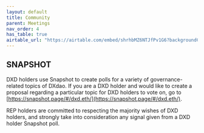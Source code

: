 ```yaml
---
layout: default
title: Community
parent: Meetings
nav_order: 4
has_table: true
airtable_url: "https://airtable.com/embed/shrhbMZ6NTJfPv1G6?backgroundColor=teal&viewControls=on"
---
```


## SNAPSHOT  

DXD holders use Snapshot to create polls for a variety of governance-related topics of DXdao. If you are a DXD holder and would like to create a proposal regarding a particular topic for DXD holders to vote on, go to [https://snapshot.page/#/dxd.eth/](https://snapshot.page/#/dxd.eth/).

REP holders are committed to respecting the majority wishes of DXD holders, and strongly take into consideration any signal given from a DXD holder Snapshot poll.
